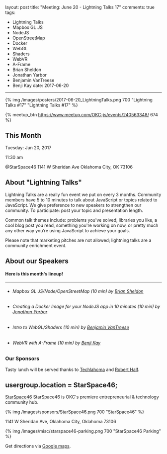 layout: post
title: "Meeting: June 20 - Lightning Talks 17"
comments: true
tags:
  - Lightning Talks
  - Mapbox GL JS
  - NodeJS
  - OpenStreetMap
  - Docker
  - WebGL
  - Shaders
  - WebVR 
  - A-Frame
  - Brian Sheldon
  - Jonathan Yarbor
  - Benjamin VanTreese
  - Benji Kay
date: 2017-06-20
---

{% img /images/posters/2017-06-20_LightningTalks.png 700 "Lightning Talks #17" "Lightning Talks #17" %}

{% meetup_btn https://www.meetup.com/OKC-js/events/240563348/ 674 %}

## This Month
Tuesday: Jun 20, 2017

11:30 am

@StarSpace46
1141 W Sheridan Ave
Oklahoma City, OK
73106


## About "Lightning Talks"
Lightning Talks are a really fun event we put on every 3 months. Community members have 5 to 10 minutes to talk about JavaScript or topics related to JavaScript. We give preference to new speakers to strengthen our community. To participate: post your topic and presentation length.

Common talk themes include: problems you've solved, libraries you like, a cool blog post you read, something you're working on now, or pretty much any other way you’re using JavaScript to achieve your goals.

Please note that marketing pitches are not allowed; lightning talks are a community enrichment event.

## About our Speakers

#### Here is this month's lineup!
----------------------------------------------------------
- ###### Mapbox GL JS/Node/OpenStreetMap (10 min) by [Brian Sheldon](https://twitter.com/okiebubba)
- ###### Creating a Docker Image for your NodeJS app in 10 minutes (10 min) by [Jonathan Yarbor](https://twitter.com/Blazedd)
- ###### Intro to WebGL/Shaders (10 min) by [Benjamin VanTreese](https://twitter.com/vantreeseba)
- ###### WebVR with A-Frame (10 min) by [Benji Kay](https://twitter.com/okaybenji)


<!-- more -->

### Our Sponsors
Tasty lunch will be served thanks to [Techlahoma](http://techlahoma.org/) and [Robert Half](https://www.roberthalf.com/oklahoma-city/technology-it).

## usergroup.location = StarSpace46;
[StarSpace46](http://www.starspace46.com) StarSpace46 is OKC's premiere entrepreneurial & technology community hub.

{% img /images/sponsors/StarSpace46.png 700 "StarSpace46" %}

1141 W Sheridan Ave, Oklahoma City, Oklahoma 73106

{% img /images/misc/starspace46-parking.png 700 "StarSpace46 Parking" %}

Get directions via [Google maps](https://www.google.com/maps/place/1141+W+Sheridan+Ave,+Oklahoma+City,+OK+73106/@35.46679,-97.5343547,17z/data=!3m1!4b1!4m5!3m4!1s0x87b210d6c554c175:0x427474147d8d3d19!8m2!3d35.46679!4d-97.532166).

